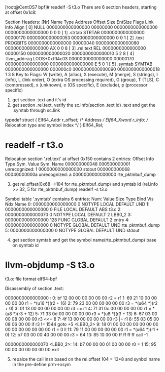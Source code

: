 [root@CentOS7 bpf]# readelf -S t3.o
There are 6 section headers, starting at offset 0x1c8:

Section Headers:
  [Nr] Name              Type             Address           Offset
       Size              EntSize          Flags  Link  Info  Align
  [ 0]                   NULL             0000000000000000  00000000
       0000000000000000  0000000000000000           0     0     0
  [ 1] .strtab           STRTAB           0000000000000000  00000170
       0000000000000053  0000000000000000           0     0     1
  [ 2] .text             PROGBITS         0000000000000000  00000040
       0000000000000080  0000000000000000  AX       0     0     8
  [ 3] .rel.text         REL              0000000000000000  00000150
       0000000000000020  0000000000000010           5     2     8
  [ 4] .llvm_addrsig     LOOS+0xfff4c03   0000000000000000  00000170
       0000000000000000  0000000000000000   E       5     0     1
  [ 5] .symtab           SYMTAB           0000000000000000  000000c0
       0000000000000090  0000000000000018           1     3     8
Key to Flags:
  W (write), A (alloc), X (execute), M (merge), S (strings), I (info),
  L (link order), O (extra OS processing required), G (group), T (TLS),
  C (compressed), x (unknown), o (OS specific), E (exclude),
  p (processor specific)


1. get section .text and it's id
2. get section .rel.text, verify the sc.info(section .text id) .text and get the .symtab through sc.link  

typedef struct
{
  Elf64_Addr    r_offset;               /* Address */
  Elf64_Xword   r_info;                 /* Relocation type and symbol index */
} Elf64_Rel;

# readelf -r t3.o

Relocation section '.rel.text' at offset 0x150 contains 2 entries:
  Offset          Info           Type           Sym. Value    Sym. Name
000000000048  000500000001 unrecognized: 1       0000000000000000 stdout
000000000068  00040000000a unrecognized: a       0000000000000000 rte_pktmbuf_dump

3. get rel.offset(0x68-->104 for rte_pktmbuf_dump) and symtab id (rel.info >> 32, 5 for rte_pktmbuf_dump)
 readelf -s t3.o

Symbol table '.symtab' contains 6 entries:
   Num:    Value          Size Type    Bind   Vis      Ndx Name
     0: 0000000000000000     0 NOTYPE  LOCAL  DEFAULT  UND 
     1: 0000000000000000     0 FILE    LOCAL  DEFAULT  ABS t3.c
     2: 0000000000000070     0 NOTYPE  LOCAL  DEFAULT    2 LBB0_2
     3: 0000000000000000   128 FUNC    GLOBAL DEFAULT    2 entry
     4: 0000000000000000     0 NOTYPE  GLOBAL DEFAULT  UND rte_pktmbuf_dump
     5: 0000000000000000     0 NOTYPE  GLOBAL DEFAULT  UND stdout

4. get section symtab and get the symbol name(rte_pktmbuf_dump) base on symtab id

# llvm-objdump -S t3.o

t3.o:	file format elf64-bpf

Disassembly of section .text:

0000000000000000 <entry>:
       0:	bf 12 00 00 00 00 00 00	r2 = r1
       1:	69 21 10 00 00 00 00 00	r1 = *(u16 *)(r2 + 16)
       2:	79 23 00 00 00 00 00 00	r3 = *(u64 *)(r2 + 0)
       3:	0f 13 00 00 00 00 00 00	r3 += r1
       4:	71 31 0c 00 00 00 00 00	r1 = *(u8 *)(r3 + 12)
       5:	71 33 0d 00 00 00 00 00	r3 = *(u8 *)(r3 + 13)
       6:	67 03 00 00 08 00 00 00	r3 <<= 8
       7:	4f 13 00 00 00 00 00 00	r3 |= r1
       8:	55 03 05 00 08 06 00 00	if r3 != 1544 goto +5 <LBB0_2>
       9:	18 01 00 00 00 00 00 00 00 00 00 00 00 00 00 00	r1 = 0 ll
      11:	79 11 00 00 00 00 00 00	r1 = *(u64 *)(r1 + 0)
      12:	b7 03 00 00 40 00 00 00	r3 = 64
      13:	85 10 00 00 ff ff ff ff	call -1

0000000000000070 <LBB0_2>:
      14:	b7 00 00 00 01 00 00 00	r0 = 1
      15:	95 00 00 00 00 00 00 00	exit

5. repalce the call insn based on the rel.offset 104 = 13*8 and synbol name in the pre-define prm->xsym
